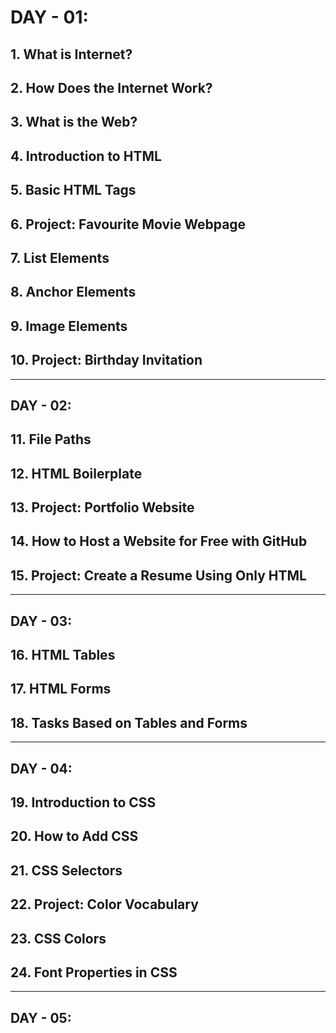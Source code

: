 # DAY - 01:

## 1. What is Internet?

## 2. How Does the Internet Work?

## 3. What is the Web?

## 4. Introduction to HTML

## 5. Basic HTML Tags

## 6. Project: Favourite Movie Webpage

## 7. List Elements

## 8. Anchor Elements

## 9. Image Elements

## 10. Project: Birthday Invitation

---------------------------------------------------------------------------------------------------------------------------------------------------------------------------------------------------------------------

## DAY - 02:

## 11. File Paths

## 12. HTML Boilerplate

## 13. Project: Portfolio Website

## 14. How to Host a Website for Free with GitHub

## 15. Project: Create a Resume Using Only HTML

---------------------------------------------------------------------------------------------------------------------------------------------------------------------------------------------------------------------

## DAY - 03:

## 16. HTML Tables

## 17. HTML Forms

## 18. Tasks Based on Tables and Forms

---------------------------------------------------------------------------------------------------------------------------------------------------------------------------------------------------------------------

## DAY - 04:

## 19. Introduction to CSS

## 20. How to Add CSS

## 21. CSS Selectors

## 22. Project: Color Vocabulary

## 23. CSS Colors

## 24. Font Properties in CSS

---------------------------------------------------------------------------------------------------------------------------------------------------------------------------------------------------------------------

## DAY - 05:

